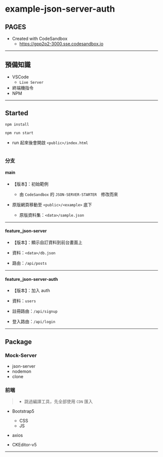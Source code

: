 # example-json-server-auth

## PAGES
  
- Created with CodeSandbox
  - <https://gpp2p2-3000.sse.codesandbox.io>

---

## 預備知識

- VSCode
  - `Live Server`
- 終端機指令
- NPM

---

## Started

```shell
npm install
```

```shell
npm run start
```

- run 起來後會開啟 `<public>/index.html`

```shell

```
<!-- - 開分支 -->

### 分支

#### main

- 【版本】：初始範例
  - 由 `CodeSandbox` 的 `JSON-SERVER-STARTER`　修改而來

- 原版網頁移動至 `<public>/<example>` 底下
  - 原版資料集：`<data>/sample.json`

---

#### feature_json-server

- 【版本】：顯示自訂資料到前台畫面上

- 資料：`<data>/db.json`

- 路由：`/api/posts`

---

#### feature_json-server-auth

- 【版本】：加入 auth

- 資料：`users`

- 註冊路由：`/api/signup`

- 登入路由：`/api/login`

---

## Package

### Mock-Server

- json-server
- nodemon
- clone

### 前端

> - 跳過編譯工具，先全部使用 `CDN` 匯入

- Bootstrap5
  - CSS
  - JS

- axios

- CKEditor-v5

---
